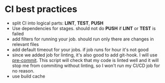 # CI best practices

+ split CI into logical parts: **LINT**, **TEST**, **PUSH**
+ Use dependencies for stages. should not do **PUSH** if **LINT** or **TEST** is failed
+ add filters for running your job. should run only there are changes in relevant files
+ add default timeout for your jobs. if job runs for hour it's not good
+ since we added job for linting, it's also good to add git-hook. I will use [pre-commit](https://pre-commit.com/). This script will check that my code is linted well and it will stop me from commiting without linting, so I won't run my CI/CD job for no reason.
+ use build cache